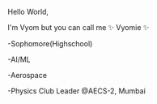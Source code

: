 Hello World,

I'm Vyom but you can call me ✨ Vyomie ✨

-Sophomore(Highschool)

-AI/ML

-Aerospace

-Physics Club Leader @AECS-2, Mumbai
